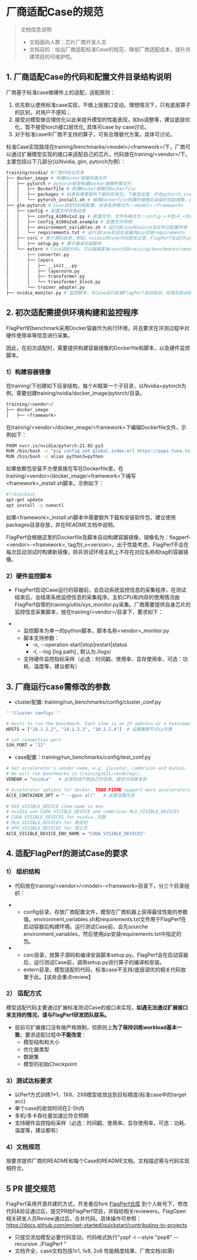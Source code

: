 # 厂商适配Case的规范

> 文档信息说明
> - 文档面向人群：芯片厂商开发人员
> - 文档目的：给出厂商适配标准Case的规范，降低厂商适配成本，提升共建项目的可维护性。

## 1. 厂商适配Case的代码和配置文件目录结构说明

厂商基于标准case做硬件上的适配，适配原则：
1. 优先默认使用标准case实现，不做上层接口变动，理想情况下，只有底层算子的区别，对用户不感知；
2. 接受对模型做合理优化以此来提升模型的性能表现，如bs调整等，建议底层优化，暂不接受torch接口层优化, 具体可case by case讨论。
3. 对于标准case中厂商不支持的算子，可有合理替代方案，具体可讨论。

标准Case实现路径在training/benchmarks/&lt;model&gt;/&lt;framework&gt;/下，厂商可以通过扩展模型实现的接口来适配自己的芯片。代码放在training/&lt;vendor&gt;/下，主要包括以下几部分(以Nvidia, glm, pytorch为例）：

```Bash
training/nvidia/ #厂商代码主目录
├── docker_image # 构建docker镜像所需文件
│   ├── pytorch # pytorch框架构建Docker镜像所需文件
│   │   ├── Dockerfile # 构建Docker镜像的Dockerfile
│   │   ├── packages # 如果有需要额外下载的安装包，下载至这里，并在pytorch_install.sh安装
│   │   └── pytorch_install.sh # 根据Dockerfile构建的镜像后会临时拉起镜像，运行pytorch_install.sh后commit保存镜像
├── glm-pytorch # Case适配代码和配置，目录名称格式为：<model>-<framework>
│   ├── config # 配置文件存放目录
│   │   ├── config_A100x1x2.py # 配置文件，文件名格式为：config_<卡型>X_<机器数>X<单机卡数>.py
│   │   ├── config_A100x2x8.example # 配置文件样例
│   │   ├── environment_variables.sh # 运行该Case前source该文件以配置环境
│   │   └── requirements.txt # 运行该Case前会在容器内pip安装requirements
│   ├── csrc # 算子源码目录，例如，nvidia将cuda代码放在这里，FlagPerf在运行Case前会在容器环境准备的环节调用这里的setup.py来编译安装
│   │   ├── setup.py # 算子编译安装脚本
│   └── extern # Case适配代码，可以根据基准case代码training/benchmarks/<model>/<framework>进行适配和扩展
│       ├── converter.py
│       ├── layers
│       │   ├── __init__.py
│       │   ├── layernorm.py
│       │   ├── transformer.py
│       │   └── transformer_block.py
│       └── trainer_adapter.py
├── nvidia_monitor.py # 监控脚本，在Case运行前被FlagPerf自动启动，结束后自动停止。监控脚本输出在指定的日志目录。
```

## 2. 初次适配需提供环境构建和监控程序

FlagPerf的benchmark采用Docker容器作为执行环境，并且要求在评测过程中对硬件使用率等信息进行采集。

因此，在初次适配时，需要提供构建容器镜像的Dockerfile和脚本，以及硬件监控脚本。

### 1）构建容器镜像

在training/下创建如下目录结构，每个AI框架一个子目录，以Nvidia+pytorch为例，需要创建training/nvidia/docker_image/pytorch/目录。

```Bash
training/<vendor>/
├── docker_image
│   ├── <framework>
```

在training/&lt;vendor&gt;/docker_image/&lt;framework&gt;下编辑Dockerfile文件，示例如下：

```Bash
FROM nvcr.io/nvidia/pytorch:21.02-py3
RUN /bin/bash -c "pip config set global.index-url https://pypi.tuna.tsinghua.edu.cn/simple"
RUN /bin/bash -c alias python3=python
```

如果依赖包安装不方便直接在写在Dockerfile里，在training/&lt;vendor&gt;/docker_image/&lt;framework&gt;下编写&lt;framework&gt;_install.sh脚本，示例如下：

```Bash
#!/bin/bash
apt-get update
apt install -y numactl
```

如果&lt;framework&gt;_install.sh脚本中需要额外下载和安装软件包，建议使用packages目录存放，并在README文档中说明。

FlagPerf会根据这里的Dockerfile及脚本自动构建容器镜像，镜像名为：flagperf-&lt;vendor&gt;-&lt;framework&gt;, tag为t_v&lt;version&gt;。出于性能考虑，FlagPerf不会在每次启动测试时构建新镜像，除非测试环境主机上不存在对应名称和tag的容器镜像。

### 2）硬件监控脚本

- FlagPerf启动Case运行的容器前，会启动系统监控信息的采集程序，在测试结束后，会结束系统监控信息的采集程序。主机CPU和内存的使用情况由FlagPerf自带的training/utils/sys_monitor.py采集。厂商需要提供自身芯片的监控信息采集脚本，放在training/&lt;vendor&gt;/目录下，要求如下：

- - 监控脚本为单一的python脚本，脚本名称&lt;vendor&gt;_monitor.py
  - 脚本支持参数：
    -  -o, --operation start|stop|restart|status
    -  -l, --log [log path] , 默认为./logs/ 
  - 支持硬件监控指标采样（必选：时间戳、使用率、显存使用率，可选：功耗、温度等，建议都有）

## 3. 厂商运行case需修改的参数

- cluster配置: training/run_benchmarks/config/cluster_conf.py

```Bash
'''Cluster configs'''

# Hosts to run the benchmark. Each item is an IP address or a hostname.
HOSTS = ["10.1.2.2", "10.1.2.3", "10.1.2.4"]  # 设置集群节点ip列表

# ssh connection port
SSH_PORT = "22" 
```

- case配置：training/run_benchmarks/config/test_conf.py

```Bash
# Set accelerator's vendor name, e.g. iluvatar, cambricon and kunlun.
# We will run benchmarks in training/&lt;vendor&gt;
VENDOR = "nvidia"   # 这里改成产商自己的名称，提交代码需复原

# Accelerator options for docker. TODO FIXME support more accelerators.
ACCE_CONTAINER_OPT = " --gpus all"   # 这里设置为空
  
# XXX_VISIBLE_DEVICE item name in env
# nvidia use CUDA_VISIBLE_DEVICE and cambricon MLU_VISIBLE_DEVICES
# CUDA_VISIBLE_DEVICES for nvidia，天数
# MLU_VISIBLE_DEVICES for 寒武纪
# XPU_VISIBLE_DEVICES for 昆仑芯
ACCE_VISIBLE_DEVICE_ENV_NAME = "CUDA_VISIBLE_DEVICES"
```

## 4. 适配FlagPerf的测试Case的要求

### 1） 组织结构

- 代码放在training/&lt;vendor&gt;/&lt;model&gt;-&lt;framework&gt;目录下，分三个目录组织：

- - config目录，存放厂商配置文件，模型在厂商机器上获得最佳性能的参数值。environment_variables.sh和requirements.txt文件用于FlagPerf在启动容器后构建环境。运行测试Case前，会先sourche environment_variables，然后使用pip安装requirements.txt中指定的包。
- - csrc目录，放算子源码和编译安装脚本setup.py。FlagPerf会在启动容器后，运行测试Case前，调用setup.py进行算子的编译和安装。
  - extern目录，模型适配的代码，标准case不支持/底层调优的相关代码放置于此。【该处会重点review】

### 2） 适配方式

模型适配代码主要通过扩展标准测试Case的接口来实现，**如遇无法通过扩展接口来支持的情况，请与FlagPerf研发团队联系。**

- 目前可扩展接口没有做严格限制，但原则上**为了保持训练workload基本一致**，要求适配过程中**不能改变**：
    - 模型结构和大小
    - 优化器类型
    - 数据集
    - 模型的初始Checkpoint

### 3）测试达标要求
- 以Perf方式训练1*1、1X8、2X8模型收敛达到目标精度(标准case中的target acc)
- 单个case的收敛时间在2-5h内
- 多机/多卡吞吐量加速比符合预期
- 支持硬件监控指标采样（必选：时间戳、使用率、显存使用率，可选：功耗、温度等，建议都有）

### 4）文档规范

按要求提供厂商的README和每个Case的README文档。文档描述需与代码实现相符合。


## 5 PR 提交规范
FlagPerf采用开源共建的方式，开发者应fork [FlagPerf仓库](https://github.com/FlagOpen/FlagPerf/tree/main) 到个人帐号下，修改代码&验证通过后，提交PR给FlagPerf项目，并指给相关reviewers。FlagOpen相关研发人员Review通过后，合并代码。具体操作可参照：https://docs.github.com/en/get-started/quickstart/contributing-to-projects

  - 只提交添加模型必要代码变动，代码格式执行"yapf -i --style "pep8" --recursive ./FlagPerf "
  - 文档齐全，case文档包括1x1, 1x8, 2x8 性能精度结果、厂商文档(如需)

